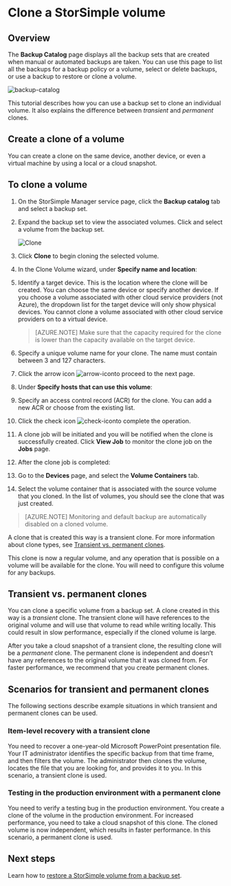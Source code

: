 <properties
   pageTitle="Clone your StorSimple volume"
   description="Describes the different clone types and when to use them, and explains how you can use a backup set to clone an individual volume."
   services="storsimple"
   documentationCenter="NA"
   authors="alkohli"
   manager="adinah"
   editor="tysonn" />
<tags 
   ms.service="storsimple"
   ms.devlang="NA"
   ms.topic="article"
   ms.tgt_pltfrm="NA"
   ms.workload="TBD"
   ms.date="05/02/2015"
   ms.author="alkohli" />

# Clone a StorSimple volume

## Overview

The **Backup Catalog** page displays all the backup sets that are created when manual or automated backups are taken. You can use this page to list all the backups for a backup policy or a volume, select or delete backups, or use a backup to restore or clone a volume.

  ![backup-catalog](./media/storsimple-clone-volume/HCS_BackupCatalog.png)  

This tutorial describes how you can use a backup set to clone an individual volume. It also explains the difference between *transient* and *permanent* clones. 

## Create a clone of a volume

You can create a clone on the same device, another device, or even a virtual machine by using a local or a cloud snapshot.

## To clone a volume

1. On the StorSimple Manager service page, click the **Backup catalog** tab and select a backup set.

2. Expand the backup set to view the associated volumes. Click and select a volume from the backup set.

     ![Clone](./media/storsimple-clone-volume/HCS_Clone.png) 

3. Click **Clone** to begin cloning the selected volume.

4. In the Clone Volume wizard, under **Specify name and location**:

  1. Identify a target device. This is the location where the clone will be created. You can choose the same device or specify another device. If you choose a volume associated with other cloud service providers (not Azure), the dropdown list for the target device will only show physical devices. You cannot clone a volume associated with other cloud service providers on to a virtual device.

        >  [AZURE.NOTE] Make sure that the capacity required for the clone is lower than the capacity available on the target device.
  2. Specify a unique volume name for your clone. The name must contain between 3 and 127 characters.
  3. Click the arrow icon ![arrow-icon](./media/storsimple-clone-volume/HCS_ArrowIcon.png)to proceed to the next page.

5. Under **Specify hosts that can use this volume**:

  1. Specify an access control record (ACR) for the clone. You can add a new ACR or choose from the existing list.
  2. Click the check icon ![check-icon](./media/storsimple-clone-volume/HCS_CheckIcon.png)to complete the operation.

6. A clone job will be initiated and you will be notified when the clone is successfully created. Click **View Job** to monitor the clone job on the **Jobs** page.

7. After the clone job is completed:

  1. Go to the **Devices** page, and select the **Volume Containers** tab. 
  2. Select the volume container that is associated with the source volume that you cloned. In the list of volumes, you should see the clone that was just created.

>[AZURE.NOTE] Monitoring and default backup are automatically disabled on a cloned volume.

A clone that is created this way is a transient clone. For more information about clone types, see [Transient vs. permanent clones](#transient-vs.-permanent-clones).

This clone is now a regular volume, and any operation that is possible on a volume will be available for the clone. You will need to configure this volume for any backups.

## Transient vs. permanent clones

You can clone a specific volume from a backup set. A clone created in this way is a *transient* clone. The transient clone will have references to the original volume and will use that volume to read while writing locally. This could result in slow performance, especially if the cloned volume is large.

After you take a cloud snapshot of a transient clone, the resulting clone will be a *permanent* clone. The permanent clone is independent and doesn’t have any references to the original volume that it was cloned from. For faster performance, we recommend that you create permanent clones. 

## Scenarios for transient and permanent clones

The following sections describe example situations in which transient and permanent clones can be used.

### Item-level recovery with a transient clone

You need to recover a one-year-old Microsoft PowerPoint presentation file. Your IT administrator identifies the specific backup from that time frame, and then filters the volume. The administrator then clones the volume, locates the file that you are looking for, and provides it to you. In this scenario, a transient clone is used. 
 
### Testing in the production environment with a permanent clone

You need to verify a testing bug in the production environment. You create a clone of the volume in the production environment. For increased performance, you need to take a cloud snapshot of this clone. The cloned volume is now independent, which results in faster performance. In this scenario, a permanent clone is used.

## Next steps
Learn how to [restore a StorSimple volume from a backup set](storsimple-restore-from-backup-set.md).


